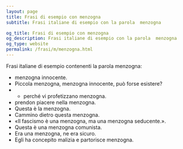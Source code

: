 ```yaml
---
layout: page
title: Frasi di esempio con menzogna 
subtitle: Frasi italiane di esempio con la parola  menzogna

og_title: Frasi di esempio con menzogna 
og_description: Frasi italiane di esempio con la parola  menzogna
og_type: website
permalink: /frasi/m/menzogna.html
---
```


Frasi italiane di esempio contenenti la parola menzogna:


- menzogna innocente.
- Piccola menzogna, menzogna innocente, può forse esistere?
- - perché vi profetizzano menzogna.
- prendon piacere nella menzogna.
- Questa è la menzogna.
- Cammino dietro questa menzogna.
- «Il fascismo è una menzogna, ma una menzogna seducente.».
- Questa è una menzogna comunista.
- Era una menzogna, ne era sicuro.
- Egli ha concepito malizia e partorisce menzogna.
